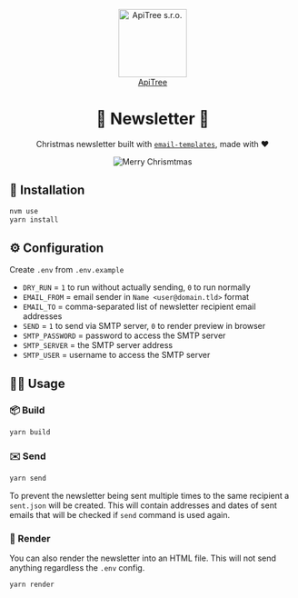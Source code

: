 <p align="center">
<a href="https://github.com/ApiTreeCZ">
<img alt="ApiTree s.r.o." src="https://www.apitree.cz/static/images/logo-header.svg" width="120" />
<br>
ApiTree
</a>
</p>
<h1 align="center">🎄 Newsletter 🎄</h1>

<p align="center">
Christmas newsletter built with <a href="https://github.com/forwardemail/email-templates"><code>email-templates</code></a>, made with ❤️
</p>

<p align="center">
<img alt="Merry Chrismtmas" src="https://64.media.tumblr.com/6f55d992b3a13b4d21bc6b3c46e34ea8/tumblr_mfnx0mH0o01qjtajso1_500.gif">
</p>

## 💾 Installation

```bash
nvm use
yarn install
```

## ⚙️ Configuration

Create `.env` from `.env.example`

- `DRY_RUN` = `1` to run without actually sending, `0` to run normally
- `EMAIL_FROM` = email sender in `Name <user@domain.tld>` format
- `EMAIL_TO` = comma-separated list of newsletter recipient email addresses
- `SEND` = `1` to send via SMTP server, `0` to render preview in browser
- `SMTP_PASSWORD` = password to access the SMTP server
- `SMTP_SERVER` = the SMTP server address
- `SMTP_USER` = username to access the SMTP server

## 👨‍💻 Usage

### 📦 Build

```bash
yarn build
```

### ✉️ Send

```bash
yarn send
```

To prevent the newsletter being sent multiple times to the same recipient a `sent.json` will be created. This will
contain addresses and dates of sent emails that will be checked if `send` command is used again.

### 📄 Render

You can also render the newsletter into an HTML file. This will not send anything regardless the `.env` config.

```bash
yarn render
```
